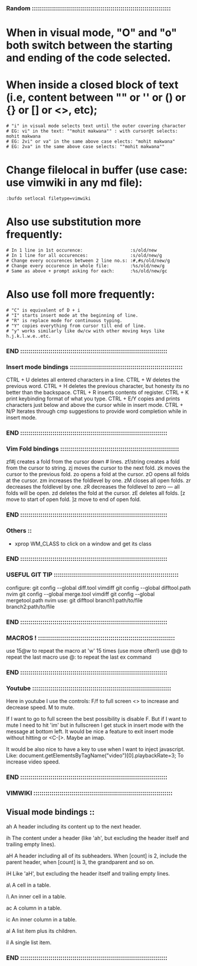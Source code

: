 ### Random :::::::::::::::::::::::::::::::::::::::::::::::::::::::::::::::::::::
# When in visual mode, "O" and "o" both switch between the starting and ending of the code selected.

# When inside a closed block of text (i.e, content between "" or '' or () or {} or [] or <>, etc); 
    # "i" in visual mode selects text until the outer covering character
    # EG: vi" in the text: ""mohit makwana"" : with cursor@t selects: mohit makwana
    # EG: 2vi" or va" in the same above case elects: "mohit makwana"
    # EG: 2va" in the same above case selects: ""mohit makwana""

# Change filelocal in buffer (use case: use vimwiki in any md file):
    :bufdo setlocal filetype=vimwiki
    
# Also use substitution more frequently:
    # In 1 line in 1st occurence:                  :s/old/new
    # In 1 line for all occurences:                :s/old/new/g
    # Change every occurences between 2 line no.s: :#,#s/old/new/g
    # Change every occurence in whole file:        :%s/old/new/g
    # Same as above + prompt asking for each:      :%s/old/new/gc

# Also use foll more frequently:
    # "C" is equivalent of D + i
    # "I" starts insert mode at the beginning of line.
    # "R" is replace mode for continuous typing.
    # "Y" copies everything from cursor till end of line.
    # "y" works similarly like dw/cw with other moving keys like h.j.k.l.w.e..etc.
### END :::::::::::::::::::::::::::::::::::::::::::::::::::::::::::::::::::::::::

### Insert mode bindings ::::::::::::::::::::::::::::::::::::::::::::::::::::::::
CTRL + U deletes all entered characters in a line.
CTRL + W deletes the previous word.
CTRL + H deletes the previous character, but honesty its no better than the backspace.
CTRL + R inserts contents of register.
CTRL + K print keybinding format of what you type.
CTRL + E/Y copies and prints characters just below and above the cursor while in insert mode.
CTRL + N/P Iterates through cmp suggestions to provide word completion while in insert mode.
### END :::::::::::::::::::::::::::::::::::::::::::::::::::::::::::::::::::::::::

### Vim Fold bindings :::::::::::::::::::::::::::::::::::::::::::::::::::::::::::
zf#j creates a fold from the cursor down # lines.
zf/string creates a fold from the cursor to string.
zj moves the cursor to the next fold.
zk moves the cursor to the previous fold.
zo opens a fold at the cursor.
zO opens all folds at the cursor.
zm increases the foldlevel by one.
zM closes all open folds.
zr decreases the foldlevel by one.
zR decreases the foldlevel to zero — all folds will be open.
zd deletes the fold at the cursor.
zE deletes all folds.
[z move to start of open fold.
]z move to end of open fold.
### END :::::::::::::::::::::::::::::::::::::::::::::::::::::::::::::::::::::::::

### Others ::
* xprop WM_CLASS to click on a window and get its class
### END :::::::::::::::::::::::::::::::::::::::::::::::::::::::::::::::::::::::::

### USEFUL GIT TIP ::::::::::::::::::::::::::::::::::::::::::::::::::::::::::::::
configure: git config --global diff.tool vimdiff
           git config --global difftool.path nvim
           git config --global merge.tool vimdiff
           git config --global mergetool.path nvim
use:       git difftool branch1:path/to/file branch2:path/to/file 
### END :::::::::::::::::::::::::::::::::::::::::::::::::::::::::::::::::::::::::

### MACROS ! ::::::::::::::::::::::::::::::::::::::::::::::::::::::::::::::::::::
use 15@w to repeat the macro at 'w' 15 times (use more often!)
use @@ to repeat the last macro
use @: to repeat the last ex command
### END :::::::::::::::::::::::::::::::::::::::::::::::::::::::::::::::::::::::::

### Youtube :::::::::::::::::::::::::::::::::::::::::::::::::::::::::::::::::::::
Here in youtube I use the controls:
F/f to full screen 
<> to increase and decrease speed.
M to mute. 

If I want to go to full screen the best possibility is disable F.
But if I want to mute I need to hit 'im' but in fullscreen I get stuck in insert mode with the message at bottom left.
It would be nice a feature to exit insert mode without hitting <esc> or <C-[>. Maybe an imap.

It would be also nice to have a key to use when I want to inject javascript.
Like:
document.getElementsByTagName("video")[0].playbackRate=3;
To increase video speed.
### END :::::::::::::::::::::::::::::::::::::::::::::::::::::::::::::::::::::::::

### VIMWIKI :::::::::::::::::::::::::::::::::::::::::::::::::::::::::::::::::::::

## Visual mode bindings ::
ah                      A header including its content up to the next header.

ih                      The content under a header (like 'ah', but excluding
                        the header itself and trailing empty lines).

aH                      A header including all of its subheaders. When [count]
                        is 2, include the parent header, when [count] is 3,
                        the grandparent and so on.

iH                      Like 'aH', but excluding the header itself and
                        trailing empty lines.

a\                      A cell in a table.

i\                      An inner cell in a table.

ac                      A column in a table.

ic                      An inner column in a table.

al                      A list item plus its children.

il                      A single list item.
### END :::::::::::::::::::::::::::::::::::::::::::::::::::::::::::::::::::::::::
